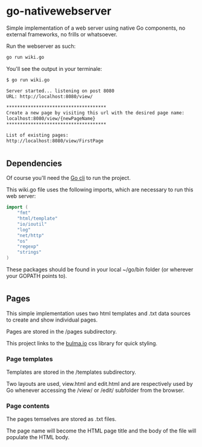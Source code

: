 # go-nativewebserver

Simple implementation of a web server using native Go components, no external frameworks, no frills or whatsoever.

Run the webserver as such:

```bash
go run wiki.go
```

You'll see the output in your terminale:
```bash
$ go run wiki.go

Server started... listening on post 8080
URL: http://localhost:8080/view/

*************************************
Create a new page by visiting this url with the desired page name:
localhost:8080/view/{newPageName}
*************************************

List of existing pages:
http://localhost:8080/view/FirstPage
```

#

## Dependencies

Of course you'll need the [Go cli](https://golang.org/dl/) to run the project.

This wiki.go file uses the following imports, which are necessary to run this web server:

```go
import (
	"fmt"
	"html/template"
	"io/ioutil"
	"log"
	"net/http"
	"os"
	"regexp"
	"strings"
)
```

These packages should be found in your local ~/go/bin folder (or wherever your GOPATH points to).

#

## Pages 

This simple implementation uses two html templates and .txt data sources to create and show individual pages.

Pages are stored in the /pages subdirectory.

This project links to the [bulma.io](https://bulma.io) css library for quick styling.

### Page templates

Templates are stored in the /templates subdirectory.

Two layouts are used, view.html and edit.html and are respectively used by Go whenever accessing the /view/ or /edit/ subfolder from the browser.

### Page contents

The pages temselves are stored as .txt files.

The page name will become the HTML page title and the body of the file will populate the HTML body.